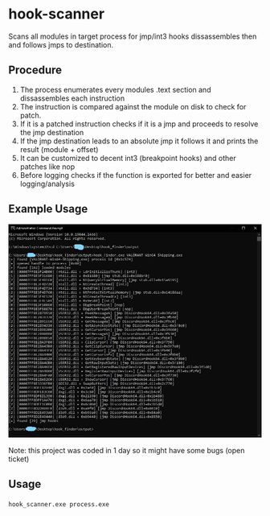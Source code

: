 # hook-scanner
Scans all modules in target process for jmp/int3 hooks dissassembles then and follows jmps to destination.

## Procedure
1. The process enumerates every modules .text section and dissassembles each instruction
2. The instruction is compared against the module on disk to check for patch.
3. If it is a patched instruction checks if it is a jmp and proceeds to resolve the jmp destination
4. If the jmp destination leads to an absolute jmp it follows it and prints the result (module + offset)
5. It can be customized to decent int3 (breakpoint hooks) and other patches like nop
6. Before logging checks if the function is exported for better and easier logging/analysis
## Example Usage
![Valorant Example](./example.jpg)

Note: this project was coded in 1 day so it might have some bugs (open ticket)<br />

## Usage

```hook_scanner.exe process.exe```
